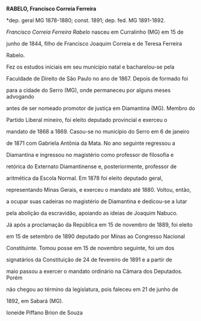 **RABELO, Francisco Correia Ferreira**



\*dep. geral MG 1878-1880; const. 1891; dep. fed. MG 1891-1892.



*Francisco Correia Ferreira Rabelo* nasceu em Curralinho (MG) em 15 de

junho de 1844, filho de Francisco Joaquim Correia e de Teresa Ferreira

Rabelo.



Fez os estudos iniciais em seu município natal e bacharelou-se pela

Faculdade de Direito de São Paulo no ano de 1867. Depois de formado foi

para a cidade do Serro (MG), onde permaneceu por alguns meses advogando

antes de ser nomeado promotor de justiça em Diamantina (MG). Membro do

Partido Liberal mineiro, foi eleito deputado provincial e exerceu o

mandato de 1868 a 1869. Casou-se no município do Serro em 6 de janeiro

de 1871 com Gabriela Antônia da Mata. No ano seguinte regressou a

Diamantina e ingressou no magistério como professor de filosofia e

retórica do Externato Diamantinense e, posteriormente, professor de

aritmética da Escola Normal. Em 1878 foi eleito deputado geral,

representando Minas Gerais, e exerceu o mandato até 1880. Voltou, então,

a ocupar suas cadeiras no magistério de Diamantina e dedicou-se a lutar

pela abolição da escravidão, apoiando as ideias de Joaquim Nabuco.



Já após a proclamação da República em 15 de novembro de 1889, foi eleito

em 15 de setembro de 1890 deputado por Minas ao Congresso Nacional

Constituinte. Tomou posse em 15 de novembro seguinte, foi um dos

signatários da Constituição de 24 de fevereiro de 1891 e a partir de

maio passou a exercer o mandato ordinário na Câmara dos Deputados. Porém

não chegou ao término da legislatura, pois faleceu em 21 de junho de

1892, em Sabará (MG).



Ioneide Piffano Brion de Souza



